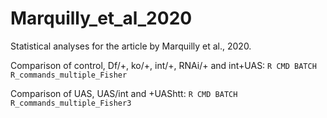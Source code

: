 # Marquilly_et_al_2020
Statistical analyses for the article by Marquilly et al., 2020.

Comparison of control, Df/+, ko/+, int/+, RNAi/+ and int+UAS:
``R CMD BATCH R_commands_multiple_Fisher``

Comparison of UAS, UAS/int and +UAShtt:
``R CMD BATCH R_commands_multiple_Fisher3``
